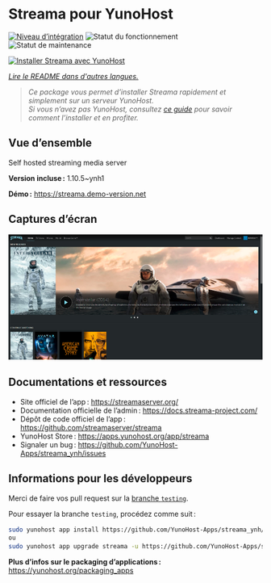 <!--
Nota bene : ce README est automatiquement généré par <https://github.com/YunoHost/apps/tree/master/tools/readme_generator>
Il NE doit PAS être modifié à la main.
-->

# Streama pour YunoHost

[![Niveau d’intégration](https://dash.yunohost.org/integration/streama.svg)](https://dash.yunohost.org/appci/app/streama) ![Statut du fonctionnement](https://ci-apps.yunohost.org/ci/badges/streama.status.svg) ![Statut de maintenance](https://ci-apps.yunohost.org/ci/badges/streama.maintain.svg)

[![Installer Streama avec YunoHost](https://install-app.yunohost.org/install-with-yunohost.svg)](https://install-app.yunohost.org/?app=streama)

*[Lire le README dans d'autres langues.](./ALL_README.md)*

> *Ce package vous permet d’installer Streama rapidement et simplement sur un serveur YunoHost.*  
> *Si vous n’avez pas YunoHost, consultez [ce guide](https://yunohost.org/install) pour savoir comment l’installer et en profiter.*

## Vue d’ensemble

Self hosted streaming media server

**Version incluse :** 1.10.5~ynh1

**Démo :** <https://streama.demo-version.net>

## Captures d’écran

![Capture d’écran de Streama](./doc/screenshots/screenshot.png)

## Documentations et ressources

- Site officiel de l’app : <https://streamaserver.org/>
- Documentation officielle de l’admin : <https://docs.streama-project.com/>
- Dépôt de code officiel de l’app : <https://github.com/streamaserver/streama>
- YunoHost Store : <https://apps.yunohost.org/app/streama>
- Signaler un bug : <https://github.com/YunoHost-Apps/streama_ynh/issues>

## Informations pour les développeurs

Merci de faire vos pull request sur la [branche `testing`](https://github.com/YunoHost-Apps/streama_ynh/tree/testing).

Pour essayer la branche `testing`, procédez comme suit :

```bash
sudo yunohost app install https://github.com/YunoHost-Apps/streama_ynh/tree/testing --debug
ou
sudo yunohost app upgrade streama -u https://github.com/YunoHost-Apps/streama_ynh/tree/testing --debug
```

**Plus d’infos sur le packaging d’applications :** <https://yunohost.org/packaging_apps>
